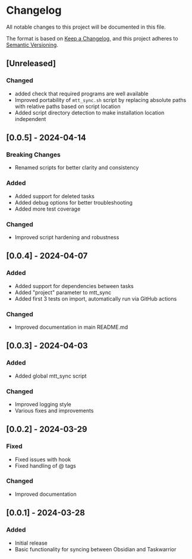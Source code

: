 # Changelog

All notable changes to this project will be documented in this file.

The format is based on [Keep a Changelog](https://keepachangelog.com/en/1.0.0/),
and this project adheres to [Semantic Versioning](https://semver.org/spec/v2.0.0.html).

## [Unreleased]

### Changed
- added check that required programs are well available
- Improved portability of `mtt_sync.sh` script by replacing absolute paths with relative paths based on script location
- Added script directory detection to make installation location independent

## [0.0.5] - 2024-04-14

### Breaking Changes
- Renamed scripts for better clarity and consistency

### Added
- Added support for deleted tasks
- Added debug options for better troubleshooting
- Added more test coverage

### Changed
- Improved script hardening and robustness

## [0.0.4] - 2024-04-07

### Added
- Added support for dependencies between tasks
- Added "project" parameter to mtt_sync
- Added first 3 tests on import, automatically run via GitHub actions

### Changed
- Improved documentation in main README.md

## [0.0.3] - 2024-04-03

### Added
- Added global mtt_sync script

### Changed
- Improved logging style
- Various fixes and improvements

## [0.0.2] - 2024-03-29

### Fixed
- Fixed issues with hook
- Fixed handling of @ tags

### Changed
- Improved documentation

## [0.0.1] - 2024-03-28

### Added
- Initial release
- Basic functionality for syncing between Obsidian and Taskwarrior

